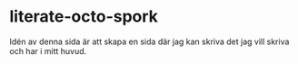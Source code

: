 # literate-octo-spork
Idén av denna sida är att skapa en sida där jag kan skriva det jag vill skriva och har i mitt huvud.
